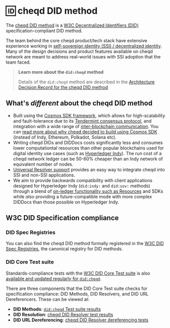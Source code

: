 # 🆔 cheqd DID method

The [cheqd DID method](https://docs.cheqd.io/node/architecture/adr-list/adr-002-cheqd-did-method) is a [W3C Decentralized Identifiers (DID)](https://www.w3.org/TR/did-core/#dfn-decentralized-identifiers) specification-compliant DID method.

The team behind the core cheqd product/tech stack have extensive experience working in [self-sovereign identity (SSI) / decentralized identity](https://learn.cheqd.io/overview/introduction-to-decentralised-identity). Many of the design decisions and product features available on cheqd network are meant to address real-world issues with SSI adoption that the team faced.

> **Learn more about the `did:cheqd` method**
>
> Details of the `did:cheqd` method are described in the [Architecture Decision Record for the cheqd DID method](https://docs.cheqd.io/node/architecture/adr-list/adr-002-cheqd-did-method)

## What's _different_ about the cheqd DID method

* Built using the [Cosmos SDK framework](https://cosmos.network/), which allows for high-scalability and fault-tolerance due to its [Tendermint consensus protocol](https://tendermint.com/), and integration with a wide range of [inter-blockchain communication](https://ibcprotocol.org/). You can [read more about why cheqd decided to build using Cosmos SDK](https://blog.cheqd.io/why-cheqd-has-joined-the-cosmos-4db8845722c5) (instead of Indy, Ethereum, Polkadot, Solana etc).
* Writing cheqd DIDs and DIDDocs costs significantly less and consumes lower computationtal resources than other popular blockchains used for digital identity use cases (such as [Hyperledger Indy](https://wiki.hyperledger.org/display/indy)). The run cost of a cheqd network ledger can be 50-60% cheaper than an Indy network of equivalent number of nodes.
* [Universal Resolver support](did-resolver.md) provides an easy way to integrate cheqd into SSI and non-SSI applications.
* We aim to provide backwards compatibility with client applications designed for Hyperledger Indy (`did:indy:` and `did:sov:` methods) through a blend of [on-ledger functionality such as Resources](resources/) and SDKs while _also_ providing a future-compatible mode with more complex DIDDocs than those possible on Hyperledger Indy.

## W3C DID Specification compliance

### DID Spec Registries

You can also find the cheqd DID method formally registered in the [W3C DID Spec Registries](https://www.w3.org/TR/did-spec-registries/#did-methods), the canonical registry for DID methods.

### DID Core Test suite

Standards-compliance tests with the [W3C DID Core Test suite](https://w3c.github.io/did-test-suite/) is also [available and updated regularly for `did:cheqd`](https://w3c.github.io/did-test-suite/#M8).

There are three components that the DID Core Test suite checks for specification compliance: DID Methods, DID Resolvers, and DID URL Dereferencers. These can be viewed at:

* **DID Methods**: [`did:cheqd` Test suite results](https://github.com/w3c/did-test-suite/blob/main/packages/did-core-test-server/suites/implementations/did-cheqd.json)
* **DID Resolution**: [cheqd DID Resolver test results](https://github.com/w3c/did-test-suite/blob/main/packages/did-core-test-server/suites/implementations/resolver-did-cheqd.json)
* **DID URL Dereferencing**: [cheqd DID Resolver dereferencing tests](https://github.com/w3c/did-test-suite/blob/main/packages/did-core-test-server/suites/implementations/dereferencer-cheqd.json)
